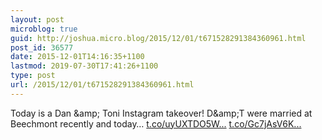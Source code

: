 ```yaml
---
layout: post
microblog: true
guid: http://joshua.micro.blog/2015/12/01/t671528291384360961.html
post_id: 36577
date: 2015-12-01T14:16:35+1100
lastmod: 2019-07-30T17:41:26+1100
type: post
url: /2015/12/01/t671528291384360961.html
---
```

Today is a Dan &amp;amp; Toni Instagram takeover! D&amp;amp;T were married at Beechmont recently and today… [t.co/uyUXTDO5W...](https://t.co/uyUXTDO5WL) [t.co/Gc7jAsV6K...](https://t.co/Gc7jAsV6KP)

